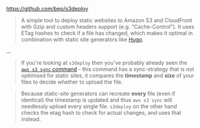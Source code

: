 https://github.com/bep/s3deploy

> A simple tool to deploy static websites to Amazon S3 and CloudFront with Gzip and custom headers support (e.g. "Cache-Control"). It uses ETag hashes to check if a file has changed, which makes it optimal in combination with static site generators like [Hugo](https://github.com/gohugoio/hugo).

...

> If you're looking at `s3deploy` then you've probably already seen the [`aws s3 sync` command](http://docs.aws.amazon.com/cli/latest/reference/s3/sync.html) - this command has a sync-strategy that is not optimised for static sites, it compares the **timestamp** and **size** of your files to decide whether to upload the file.

> Because static-site generators can recreate **every** file (even if identical) the timestamp is updated and thus `aws s3 sync` will needlessly upload every single file. `s3deploy` on the other hand checks the etag hash to check for actual changes, and uses that instead.